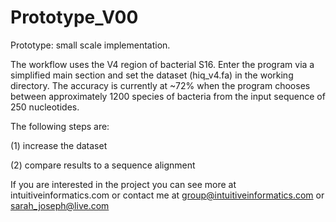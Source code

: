# Prototype_V00
Prototype: small scale implementation.

The workflow uses the V4 region of bacterial S16. Enter the program via a simplified main section and set the dataset (hiq_v4.fa) in the working directory. The accuracy is currently at ~72% when the program chooses between approximately 1200 species of bacteria from the input sequence of 250 nucleotides. 

The following steps are:

(1) increase the dataset 

(2) compare results to a sequence alignment 

If you are interested in the project you can see more at intuitiveinformatics.com or contact me at group@intuitiveinformatics.com or sarah_joseph@live.com


